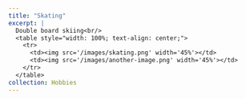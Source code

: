 ```yaml
---
title: "Skating"
excerpt: |
  Double board skiing<br/>
  <table style="width: 100%; text-align: center;">
    <tr>
      <td><img src='/images/skating.png' width='45%'></td>
      <td><img src='/images/another-image.png' width='45%'></td>
    </tr>
  </table>
collection: Hobbies
---
```

